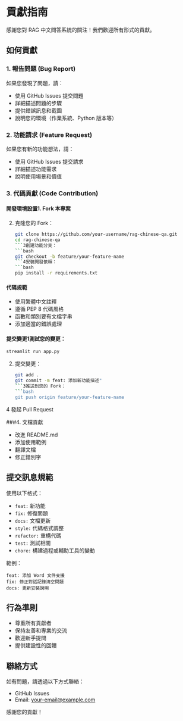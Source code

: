 # 貢獻指南

感謝您對 RAG 中文問答系統的關注！我們歡迎所有形式的貢獻。

## 如何貢獻

### 1. 報告問題 (Bug Report)
如果您發現了問題，請：
- 使用 GitHub Issues 提交問題
- 詳細描述問題的步驟
- 提供錯誤訊息和截圖
- 說明您的環境（作業系統、Python 版本等）

### 2. 功能請求 (Feature Request)
如果您有新的功能想法，請：
- 使用 GitHub Issues 提交請求
- 詳細描述功能需求
- 說明使用場景和價值

### 3. 代碼貢獻 (Code Contribution)

#### 開發環境設置1. Fork 本專案
2. 克隆您的 Fork：
   ```bash
   git clone https://github.com/your-username/rag-chinese-qa.git
   cd rag-chinese-qa
   ```3創建功能分支：
   ```bash
   git checkout -b feature/your-feature-name
   ```4安裝開發依賴：
   ```bash
   pip install -r requirements.txt
   ```

#### 代碼規範
- 使用繁體中文註釋
- 遵循 PEP 8 代碼風格
- 函數和類別要有文檔字串
- 添加適當的錯誤處理

#### 提交變更1測試您的變更：
   ```bash
   streamlit run app.py
   ```
2. 提交變更：
   ```bash
   git add .
   git commit -m feat: 添加新功能描述"
   ```3推送到您的 Fork：
   ```bash
   git push origin feature/your-feature-name
   ```
4 發起 Pull Request

###4. 文檔貢獻
- 改進 README.md
- 添加使用範例
- 翻譯文檔
- 修正錯別字

## 提交訊息規範

使用以下格式：
- `feat:` 新功能
- `fix:` 修復問題
- `docs:` 文檔更新
- `style:` 代碼格式調整
- `refactor:` 重構代碼
- `test:` 測試相關
- `chore:` 構建過程或輔助工具的變動

範例：
```
feat: 添加 Word 文件支援
fix: 修正對話記錄清空問題
docs: 更新安裝說明
```

## 行為準則

- 尊重所有貢獻者
- 保持友善和專業的交流
- 歡迎新手提問
- 提供建設性的回饋

## 聯絡方式

如有問題，請透過以下方式聯絡：
- GitHub Issues
- Email: your-email@example.com

感謝您的貢獻！ 